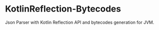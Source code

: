 # KotlinReflection-Bytecodes

Json Parser with Kotlin Reflection API and bytecodes generation for JVM.
